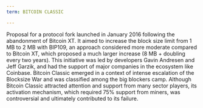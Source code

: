 ```yaml
---
term: BITCOIN CLASSIC

---
```

Proposal for a protocol fork launched in January 2016 following the abandonment of Bitcoin XT. It aimed to increase the block size limit from 1 MB to 2 MB with BIP109, an approach considered more moderate compared to Bitcoin XT, which proposed a much larger increase (8 MB + doubling every two years). This initiative was led by developers Gavin Andresen and Jeff Garzik, and had the support of major companies in the ecosystem like Coinbase. Bitcoin Classic emerged in a context of intense escalation of the Blocksize War and was classified among the big blockers camp. Although Bitcoin Classic attracted attention and support from many sector players, its activation mechanism, which required 75% support from miners, was controversial and ultimately contributed to its failure.